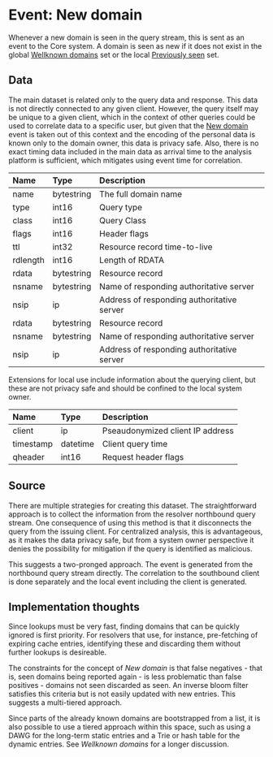 # Event: New domain

Whenever a new domain is seen in the query stream, this is sent as an event to the Core system. A domain is seen as new if it does not exist in the global [Wellknown domains](WellknownDomainsSet.md) set or the local [Previously seen](PreviouslySeenSet.md) set.

## Data

The main dataset is related only to the query data and response. This data is not directly connected to any given client. However, the query itself may be unique to a given client, which in the context of other queries could be used to correlate data to a specific user, but given that the [New domain](#Event-New-domain) event is taken out of this context and the encoding of the personal data is known only to the domain owner, this data is privacy safe. Also, there is no exact timing data included in the main data as arrival time to the analysis platform is sufficient, which mitigates using event time for correlation. 


|  Name          | Type            | Description|
| :------------- | :-------------  | :------------- |
|name            |bytestring       |The full domain name |
|type            |int16            |Query type |
|class           |int16            |Query Class |
|flags           |int16            |Header flags |
|ttl             |int32            |Resource record time-to-live |
|rdlength        |int16            |Length of RDATA |
|rdata           |bytestring       |Resource record |
|nsname          |bytestring       |Name of responding authoritative server |
|nsip            |ip               |Address of responding authoritative server |
|rdata           |bytestring       |Resource record |
|nsname          |bytestring       |Name of responding authoritative server |
|nsip            |ip               |Address of responding authoritative server |

Extensions for local use include information about the querying client, but these are not privacy safe and should be confined to the local system owner.

|  Name          | Type            | Description|
| :------------- | :-------------  | :------------- |
|client          |ip               | Pseaudonymized client IP address|
|timestamp       |datetime         | Client query time|
|qheader         |int16            | Request header flags|


## Source

There are multiple strategies for creating this dataset. The straightforward approach is to collect the information from the resolver northbound query stream. One consequence of using this method is that it disconnects the query from the issuing client. For centralized analysis, this is advantageous, as it makes the data privacy safe, but from a system owner perspective it denies the possibility for mitigation if the query is identified as malicious.

This suggests a two-pronged approach. The event is generated from the northbound query stream directly. The correlation to the southbound client is done separately and the local event including the client is generated.


## Implementation thoughts

Since lookups must be very fast, finding domains that can be quickly ignored is first priority. For resolvers that use, for instance, pre-fetching of expiring cache entries, identifying these and discarding them without further lookups is desireable. 

The constraints for the concept of _New domain_ is that false negatives - that is, seen domains being reported again - is less problematic than false positives - domains not seen discarded as seen. An inverse bloom filter satisfies this criteria but is not easily updated with new entries. This suggests a multi-tiered approach.

Since parts of the already known domains are bootstrapped from a list, it is also possible to use a tiered approach within this space, such as using a DAWG for the long-term static entries and a Trie or hash table for the dynamic entries. See _Wellknown domains_ for a longer discussion.
